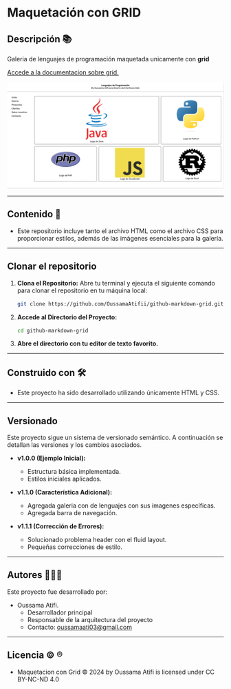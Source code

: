 # Maquetación con GRID

## Descripción 📚

Galeria de lenguajes de programación maquetada unicamente con **grid**

[Accede a la documentacion sobre grid.](https://developer.mozilla.org/es/docs/Web/CSS/grid)

![Imagen del proyecto](./img/grid.png)

---

## Contenido 📖

- Este repositorio incluye tanto el archivo HTML como el archivo CSS para proporcionar estilos, además de las imágenes esenciales para la galería.

---

## Clonar el repositorio

1. **Clona el Repositorio:**
   Abre tu terminal y ejecuta el siguiente comando para clonar el repositorio en tu máquina local:

   ```bash
   git clone https://github.com/OussamaAtifii/github-markdown-grid.git
   ```

2. **Accede al Directorio del Proyecto:**

   ```bash
   cd github-markdown-grid
   ```

3. **Abre el directorio con tu editor de texto favorito.**

---

## Construido con 🛠️

- Este proyecto ha sido desarrollado utilizando únicamente HTML y CSS.

---

## Versionado

Este proyecto sigue un sistema de versionado semántico. A continuación se detallan las versiones y los cambios asociados.

- **v1.0.0 (Ejemplo Inicial):**
  - Estructura básica implementada.
  - Estilos iniciales aplicados.
- **v1.1.0 (Característica Adicional):**

  - Agregada galeria con de lenguajes con sus imagenes específicas.
  - Agregada barra de navegación.

- **v1.1.1 (Corrección de Errores):**
  - Solucionado problema header con el fluid layout.
  - Pequeñas correcciones de estilo.

---

## Autores 🧑🏽‍🏫

Este proyecto fue desarrollado por:

- Oussama Atifi.
  - Desarrollador principal
  - Responsable de la arquitectura del proyecto
  - Contacto: oussamaati03@gmail.com

---

## Licencia ©️ ®️

- Maquetacion con Grid © 2024 by Oussama Atifi is licensed under CC BY-NC-ND 4.0
